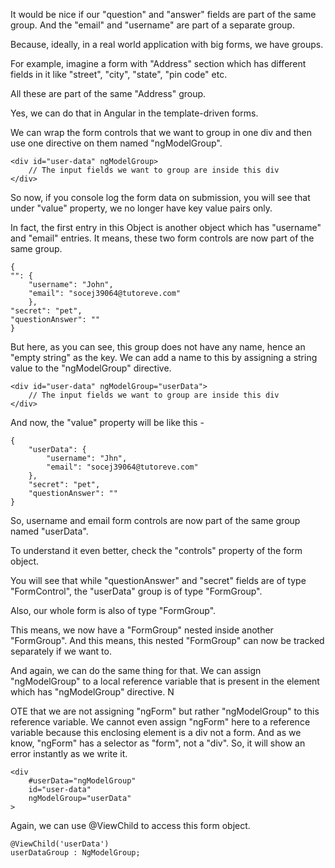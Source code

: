 It would be nice if our "question" and "answer" fields are part of the same group. And the "email" and "username" are part of a separate group.

Because, ideally, in a real world application with big forms, we have groups. 

For example, imagine a form with "Address" section which has different fields in it like "street", "city", "state", "pin code" etc.

All these are part of the same "Address" group. 

Yes, we can do that in Angular in the template-driven forms.

We can wrap the form controls that we want to group in one div and then use one directive on them named "ngModelGroup".

    <div id="user-data" ngModelGroup>
        // The input fields we want to group are inside this div
    </div>

So now, if you console log the form data on submission, you will see that under "value" property, we no longer have key value pairs only.

In fact, the first entry in this Object is another object which has "username" and "email" entries. It means, these two form controls are now part of the same group.

    {
    "": {
        "username": "John",
        "email": "socej39064@tutoreve.com"
        },
    "secret": "pet",
    "questionAnswer": ""
    }

But here, as you can see, this group does not have any name, hence an "empty string" as the key. We can add a name to this by assigning a string value to the "ngModelGroup" directive.

    <div id="user-data" ngModelGroup="userData">
        // The input fields we want to group are inside this div
    </div>

And now, the "value" property will be like this - 

    {
        "userData": {
            "username": "Jhn",
            "email": "socej39064@tutoreve.com"
        },
        "secret": "pet",
        "questionAnswer": ""
    }

So, username and email form controls are now part of the same group named "userData".

To understand it even better, check the "controls" property of the form object.

You will see that while "questionAnswer" and "secret" fields are of type "FormControl", the "userData" group is of type "FormGroup".

Also, our whole form is also of type "FormGroup".

This means, we now have a "FormGroup" nested inside another "FormGroup". And this means, this nested "FormGroup" can now be tracked separately if we want to.

And again, we can do the same thing for that. We can assign "ngModelGroup" to a local reference variable that is present in the element which has "ngModelGroup" directive. N

OTE that we are not assigning "ngForm" but rather "ngModelGroup" to this reference variable. We cannot even assign "ngForm" here to a reference variable because this enclosing element is a div not a form. And as we know, "ngForm" has a selector as "form", not a "div". So, it will show an error instantly as we write it.

    <div 
        #userData="ngModelGroup" 
        id="user-data" 
        ngModelGroup="userData"
    >

Again, we can use @ViewChild to access this form object.

    @ViewChild('userData')
    userDataGroup : NgModelGroup;